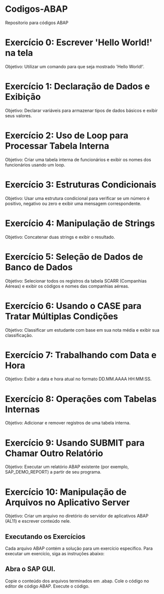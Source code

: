 # Codigos-ABAP
Repositorio para códigos ABAP

# Exercício 0: Escrever 'Hello World!' na tela
Objetivo: Utilizar um comando para que seja mostrado 'Hello World!'.

# Exercício 1: Declaração de Dados e Exibição
Objetivo: Declarar variáveis para armazenar tipos de dados básicos e exibir seus valores.

# Exercício 2: Uso de Loop para Processar Tabela Interna
Objetivo: Criar uma tabela interna de funcionários e exibir os nomes dos funcionários usando um loop.

# Exercício 3: Estruturas Condicionais
Objetivo: Usar uma estrutura condicional para verificar se um número é positivo, negativo ou zero e exibir uma mensagem correspondente.

# Exercício 4: Manipulação de Strings
Objetivo: Concatenar duas strings e exibir o resultado.

# Exercício 5: Seleção de Dados de Banco de Dados
Objetivo: Selecionar todos os registros da tabela SCARR (Companhias Aéreas) e exibir os códigos e nomes das companhias aéreas.

# Exercício 6: Usando o CASE para Tratar Múltiplas Condições
Objetivo: Classificar um estudante com base em sua nota média e exibir sua classificação.

# Exercício 7: Trabalhando com Data e Hora
Objetivo: Exibir a data e hora atual no formato DD.MM.AAAA HH:MM:SS.

# Exercício 8: Operações com Tabelas Internas
Objetivo: Adicionar e remover registros de uma tabela interna.

# Exercício 9: Usando SUBMIT para Chamar Outro Relatório
Objetivo: Executar um relatório ABAP existente (por exemplo, SAP_DEMO_REPORT) a partir de seu programa.

# Exercício 10: Manipulação de Arquivos no Aplicativo Server
Objetivo: Criar um arquivo no diretório do servidor de aplicativos ABAP (AL11) e escrever conteúdo nele.

## Executando os Exercícios
Cada arquivo ABAP contém a solução para um exercício específico. Para executar um exercício, siga as instruções abaixo:

## Abra o SAP GUI.
Copie o conteúdo dos arquivos terminados em .abap.
Cole o código no editor de código ABAP.
Execute o código.